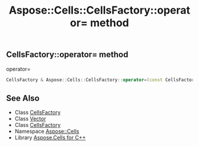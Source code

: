 ﻿---
title: Aspose::Cells::CellsFactory::operator= method
linktitle: operator=
second_title: Aspose.Cells for C++ API Reference
description: 'Aspose::Cells::CellsFactory::operator= method. operator= in C++.'
type: docs
weight: 300
url: /cpp/aspose.cells/cellsfactory/operator_asm/
---
## CellsFactory::operator= method


operator=

```cpp
CellsFactory & Aspose::Cells::CellsFactory::operator=(const CellsFactory &src)
```

## See Also

* Class [CellsFactory](../)
* Class [Vector](../../vector/)
* Class [CellsFactory](../)
* Namespace [Aspose::Cells](../../)
* Library [Aspose.Cells for C++](../../../)
